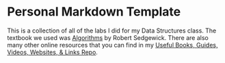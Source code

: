 # Personal Markdown Template
This is a collection of all of the labs I did for my Data Structures class. The textbook we used was [Algorithms](https://www.amazon.com/Algorithms-4th-Robert-Sedgewick/dp/032157351X/ref=pd_sbs_14_2/137-7674581-6772508?_encoding=UTF8&pd_rd_i=032157351X&pd_rd_r=c29bc0ed-d0c0-4299-8948-9a104b23b1c4&pd_rd_w=lFmkY&pd_rd_wg=IRQhG&pf_rd_p=d66372fe-68a6-48a3-90ec-41d7f64212be&pf_rd_r=EE43BH40X88BHTQZ6J2H&psc=1&refRID=EE43BH40X88BHTQZ6J2H) by Robert Sedgewick. There are also many other online resources that you can find in my [Useful Books, Guides, Videos, Websites, & Links Repo](https://github.com/NawalJAhmed/Useful-Books-Guides-Videos-Websites-Links).
